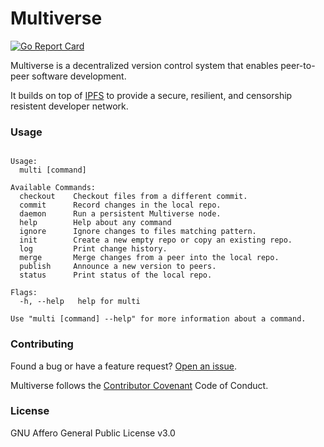 # Multiverse

[![Go Report Card](https://goreportcard.com/badge/github.com/yondero/go-multiverse)](https://goreportcard.com/report/github.com/yondero/go-multiverse)

Multiverse is a decentralized version control system that enables peer-to-peer software development.

It builds on top of [IPFS](https://ipfs.io) to provide a secure, resilient, and censorship resistent developer network.

### Usage

```

Usage:
  multi [command]

Available Commands:
  checkout    Checkout files from a different commit.
  commit      Record changes in the local repo.
  daemon      Run a persistent Multiverse node.
  help        Help about any command
  ignore      Ignore changes to files matching pattern.
  init        Create a new empty repo or copy an existing repo.
  log         Print change history.
  merge       Merge changes from a peer into the local repo.
  publish     Announce a new version to peers.
  status      Print status of the local repo.

Flags:
  -h, --help   help for multi

Use "multi [command] --help" for more information about a command.
```

### Contributing

Found a bug or have a feature request? [Open an issue](https://github.com/yondero/go-multiverse/issues/new).

Multiverse follows the [Contributor Covenant](https://contributor-covenant.org/version/2/0/code_of_conduct/) Code of Conduct.

### License

GNU Affero General Public License v3.0